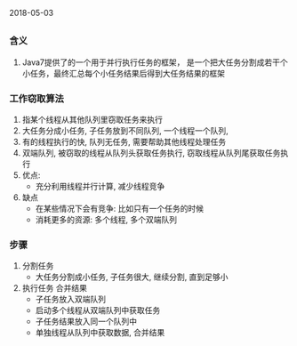 2018-05-03

## 

### 含义
1. Java7提供了的一个用于并行执行任务的框架， 是一个把大任务分割成若干个小任务，最终汇总每个小任务结果后得到大任务结果的框架

### 工作窃取算法
1. 指某个线程从其他队列里窃取任务来执行
2. 大任务分成小任务, 子任务放到不同队列, 一个线程一个队列, 
3. 有的线程执行的快, 队列无任务, 需要帮助其他线程处理任务
4. 双端队列, 被窃取的线程从队列头获取任务执行, 窃取线程从队列尾获取任务执行
5. 优点:
    - 充分利用线程并行计算, 减少线程竞争
6. 缺点
    - 在某些情况下会有竞争: 比如只有一个任务的时候
    - 消耗更多的资源: 多个线程, 多个双端队列
    
### 步骤
1. 分割任务
    - 大任务分割成小任务, 子任务很大, 继续分割, 直到足够小
2. 执行任务 合并结果
    - 子任务放入双端队列
    - 启动多个线程从双端队列中获取任务
    - 子任务结果放入同一个队列中
    - 单独线程从队列中获取数据, 合并结果
    
### 